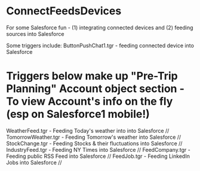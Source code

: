# ConnectFeedsDevices
For some Salesforce fun - (1) integrating connected devices and (2) feeding sources into Salesforce

Some triggers include:
ButtonPushChat1.tgr - feeding connected device into Salesforce

# Triggers below make up "Pre-Trip Planning" Account object section - To view Account's info on the fly (esp on Salesforce1 mobile!)
WeatherFeed.tgr - Feeding Today's weather into into Salesforce //
TomorrowWeather.tgr - Feeding Tomorrow's weather into Salesforce //
StockChange.tgr - Feeding Stocks & their fluctuations into Salesforce //
IndustryFeed.tgr - Feeding NY Times into Salesforce //
FeedCompany.tgr - Feeding public RSS Feed into Salesforce //
FeedJob.tgr - Feeding LinkedIn Jobs into Salesforce //




